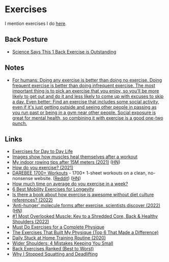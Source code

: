 # Exercises

I mention exercises I do [here](fitness.md).

## Back Posture

- [Science Says This 1 Back Exercise is Outstanding](https://www.youtube.com/watch?v=lXQ2V0XfI_M)

## Notes

- [For humans: Doing any exercise is better than doing no exercise. Doing frequent exercise is better than doing infrequent exercise. The most important thing is to pick an exercise that you enjoy, so you'll be more likely to get out and do it and less likely to come up with excuses to skip a day. Even better: Find an exercise that includes some social activity, even if it's just getting outside and seeing other people in passing as you run past or being in a gym near other people. Social exposure is great for mental health, so combining it with exercise is a good one-two punch.](https://news.ycombinator.com/item?id=26741776)

## Links

- [Exercises for Day to Day Life](https://www.webshealth.com/health/nine-exercises-for-every-one/)
- [Images show how muscles heal themselves after a workout](https://www.livescience.com/muscle-repair-by-roaming-nuclei)
- [My indoor rowing tips after 15M meters (2021)](https://onlyrss.org/posts/my-rowing-tips-after-15-million-meters.html) ([HN](https://news.ycombinator.com/item?id=28911503))
- [How do you exercise? (2021)](https://www.reddit.com/r/slatestarcodex/comments/qpb408/how_do_you_exercise/)
- [DAREBEE 1700+ Workouts](https://darebee.com/workouts) - 1700+ 1-sheet workouts on a clean, no-nonsense website. ([Reddit](https://www.reddit.com/r/InternetIsBeautiful/comments/qr4z4o/1700_1sheet_workouts_on_a_clean_nononsense_website/)) ([HN](https://news.ycombinator.com/item?id=29403113))
- [How much time on average do you exercise in a week?](https://news.ycombinator.com/item?id=29769623)
- [6 Best Mobility Exercises for Longevity](https://www.wellandgood.com/best-mobility-exercises-for-longevity/)
- [Is there a book about how exercise is awesome without diet culture references? (2022)](https://www.reddit.com/r/suggestmeabook/comments/vfi50j/is_there_a_book_about_how_exercise_is_awesome/)
- [‘Anti-hunger’ molecule forms after exercise, scientists discover (2022)](https://med.stanford.edu/news/all-news/2022/06/anti-hunger-molecule-exercise.html) ([HN](https://news.ycombinator.com/item?id=31858063))
- [#1 Most Overlooked Muscle: Key to a Shredded Core, Back & Healthy Shoulders (2022)](https://www.youtube.com/watch?v=xHdqJvAxY3Y)
- [Must Do Exercises for a Complete Physique](https://www.youtube.com/watch?v=s0fA0gXqREQ)
- [The Exercises That Built My Physique (Top 6 That Made a Difference)](https://www.youtube.com/watch?v=qsd3z3xUWhw)
- [Daily Stuck at Home Training Routine (2020)](https://www.youtube.com/watch?v=5Jth37OywOE)
- [Wider Shoulders: 4 Mistakes Keeping You Small](https://www.youtube.com/watch?v=TChfFQC0eHs)
- [Back Exercises Ranked (Best to Worst)](https://www.youtube.com/watch?v=w4vU3tzVM70)
- [Why I Stopped Squatting and Deadlifting](https://www.youtube.com/watch?v=gso8KF6DiJM)
